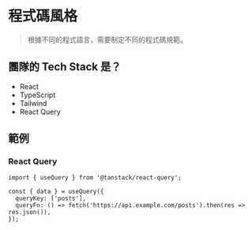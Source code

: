 # 程式碼風格

> 根據不同的程式語言，需要制定不同的程式碼規範。

## 團隊的 Tech Stack 是？

- React
- TypeScript
- Tailwind
- React Query

## 範例

### React Query

```tsx
import { useQuery } from '@tanstack/react-query';

const { data } = useQuery({
  queryKey: ['posts'],
  queryFn: () => fetch('https://api.example.com/posts').then(res => res.json()),
});
```
